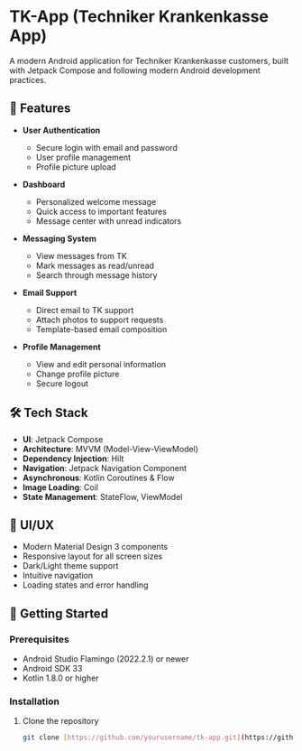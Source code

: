 # TK-App (Techniker Krankenkasse App)


A modern Android application for Techniker Krankenkasse customers, built with Jetpack Compose and following modern Android development practices.

## 📱 Features

- **User Authentication**
  - Secure login with email and password
  - User profile management
  - Profile picture upload

- **Dashboard**
  - Personalized welcome message
  - Quick access to important features
  - Message center with unread indicators

- **Messaging System**
  - View messages from TK
  - Mark messages as read/unread
  - Search through message history

- **Email Support**
  - Direct email to TK support
  - Attach photos to support requests
  - Template-based email composition

- **Profile Management**
  - View and edit personal information
  - Change profile picture
  - Secure logout

## 🛠️ Tech Stack

- **UI**: Jetpack Compose
- **Architecture**: MVVM (Model-View-ViewModel)
- **Dependency Injection**: Hilt
- **Navigation**: Jetpack Navigation Component
- **Asynchronous**: Kotlin Coroutines & Flow
- **Image Loading**: Coil
- **State Management**: StateFlow, ViewModel

## 🎨 UI/UX

- Modern Material Design 3 components
- Responsive layout for all screen sizes
- Dark/Light theme support
- Intuitive navigation
- Loading states and error handling

## 🚀 Getting Started

### Prerequisites

- Android Studio Flamingo (2022.2.1) or newer
- Android SDK 33
- Kotlin 1.8.0 or higher

### Installation

1. Clone the repository
   ```bash
   git clone [https://github.com/yourusername/tk-app.git](https://github.com/yourusername/tk-app.git)
